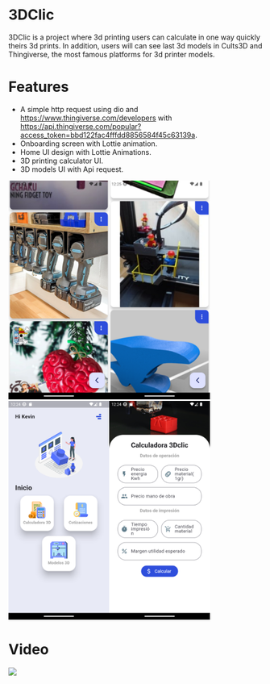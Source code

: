 # 3DClic
3DClic is a project where 3d printing users can calculate in one way quickly theirs 3d prints. In addition, users will can see last 3d models in Cults3D and Thingiverse, the most famous platforms for 3d printer models.

# Features
- A simple http request using dio and https://www.thingiverse.com/developers with https://api.thingiverse.com/popular?access_token=bbd122fac4fffdd8856584f45c63139a.
- Onboarding screen with Lottie animation.
- Home UI design with Lottie Animations.
- 3D printing calculator UI.
- 3D models UI with Api request.

<img src="https://github.com/kevinlopezs/3DClic/blob/main/assets/images/Screenshot_1703352309.png" width="200"><img src="https://github.com/kevinlopezs/3DClic/blob/main/assets/images/Screenshot_1703352305.png" width="200"><img src="https://github.com/kevinlopezs/3DClic/blob/main/assets/images/Screenshot_1703352252.png" width="200"><img src="https://github.com/kevinlopezs/3DClic/blob/main/assets/images/Screenshot_1703352260.png" width="200">

# Video
![](https://www.youtube.com/watch?v=upqJkfS3vSI)


